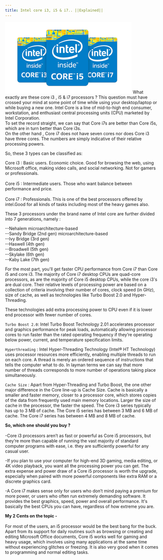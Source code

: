 ```yaml
---
title: Intel core i3, i5 & i7.. ||Explained||
---
```



![Emerald](img/intelcore.png "Emerald")
What exactly are these core i3 , i5 & i7 processors ? This question must have crossed your mind at some point of time while using your desktop/laptop
or while buying a new one. Intel Core is a line of mid-to-high end consumer, workstation, and enthusiast central processing units (CPU) marketed by
Intel Corporation.<br />
To set the record straight, we can say that Core i7s are better than Core i5s, which are in turn better than Core i3s. <br />
On the other hand , Core i7 does not have
 seven cores nor does Core i3 have three cores. The numbers are simply indicative of their relative processing powers.

So, these 3 types can be classified as:

Core i3 : Basic users. Economic choice. Good for browsing the web, using Microsoft office, making video calls, and social networking. Not for gamers or professionals.<br />
<br />
Core i5 : Intermediate users. Those who want balance between performance and price.<br />
<br />
Core i7 : Professionals. This is one of the best processors offered by intel.Good for all kinds of tasks including most of the heavy games also.


These 3 processors under the brand name of Intel core are further divided into 7 generations, namely :<br />


--Nehalem microarchitecture-based<br />
--Sandy Bridge (2nd gen) microarchitecture-based<br />
--Ivy Bridge (3rd gen)<br />
--Haswell (4th gen)<br />
--Broadwell (5th gen)<br />
--Skylake (6th gen)<br />
--Kaby Lake (7th gen)<br />

For the most part, you'll get faster CPU performance from Core i7 than Core i5 and core i3. The majority of Core i7 desktop CPUs are quad-core processors, as are the majority of Core i5 desktop CPUs, while the core i3's are dual core. Their relative levels of processing power are based on a collection of criteria involving their number of cores, clock speed (in GHz), size of cache, as well as technologies like Turbo Boost 2.0 and Hyper-Threading.<br />

These technologies add extra processing power to CPU even if it is lower end processor with fewer number of cores.

``Turbo Boost 2.0``: Intel Turbo Boost Technology 2.01 accelerates processor and graphics performance for peak loads, automatically allowing processor cores
	     to run faster than the rated operating frequency if they’re operating below power, current, and temperature specification limits.

``Hyperthreading`` : Intel Hyper-Threading Technology (Intel® HT Technology) uses processor resources more efficiently, enabling multiple threads to run on each core.
		A thread  is merely an ordered sequence of instructions that tells the computer what to do. In layman terms we can say that more number of threads
corresponds to more number of operations taking place simultaneously.

``Cache Size``  : Apart from Hyper-Threading and Turbo Boost, the one other major difference in the Core line-up is Cache Size. Cache is basically a smaller and faster memory, closer to a processor core, which stores copies of the data from frequently used main memory locations. Larger the size of cache in the processor, the faster the speed. The Core i3 series typically has up to 3 MB of cache. The Core i5 series has between 3 MB and 6 MB of cache. The Core i7 series has between 4 MB and 8 MB of cache.

**So, which one should you buy ?**<br />
<br />
-Core i3 processors aren’t as fast or powerful as Core i5 processors, but they’re more than capable of running the vast majority of standard computer programs with ease, i.e. they are sufficiently powerful for any casual user.<br />

-If you plan to use your computer for high-end 3D gaming, media editing, or 4K video playback, you want all the processing power you can get. The extra expense and power draw of a Core i5 processor is worth the upgrade, especially when paired with more powerful components like extra RAM or a discrete graphics card. </br>

-A Core i7 makes sense only for users who don’t mind paying a premium for more power, or users who often run extremely demanding software. It provides the best graphics, speed, power and overall performance. It's basically the best CPUs you can have, regardless of how extreme you are.

**My 2 Cents on the topic -**<br />
<br />
For most of the users, an i5 processor would be the best bang for the buck. Apart from its support for daily routines such as browsing or creating and editing Microsoft Office documents, Core i5 works well for gaming and heavy usage, which involves using many applications at the same time without experiencing glitches or freezing.
It is also very good when it comes to programming and normal editing tasks.
